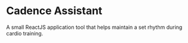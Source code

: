 # Cadence Assistant

A small ReactJS application tool that helps maintain a set rhythm during cardio training.
